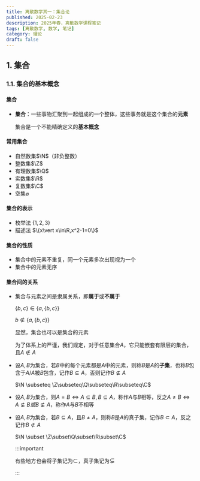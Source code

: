```yaml
---
title: 离散数学其一：集合论
published: 2025-02-23
description: 2025年春，离散数学课程笔记
tags: [离散数学, 数学, 笔记]
category: 理论
draft: false
---
```


## 1. 集合

### 1.1. 集合的基本概念

#### 集合

- **集合**：一些事物汇聚到一起组成的一个整体，这些事务就是这个集合的**元素**

  集合是一个不能精确定义的**基本概念**

#### 常用集合

- 自然数集$\N$（非负整数）
- 整数集$\Z$
- 有理数集$\Q$
- 实数集$\R$
- 复数集$\C$
- 空集$\varnothing$

#### 集合的表示

- 枚举法 $\{1,2,3\}$
- 描述法 $\{x\vert x\in\R,x^2-1=0\}$

#### 集合的性质

- 集合中的元素不重复，同一个元素多次出现视为一个
- 集合中的元素无序

#### 集合间的关系

- 集合与元素之间是隶属关系，即**属于**或**不属于**

  $\{b,c\}\in\{a,\{b,c\}\}$

  $b\notin\{a,\{b,c\}\}$

  显然，集合也可以是集合的元素

  为了体系上的严谨，我们规定，对于任意集合$A$，它只能嵌套有限层的集合，且$A\notin A$

- 设$A,B$为集合，若$B$中的每个元素都是$A$中的元素，则称$B$是$A$的**子集**，也称$B$包含于$A$/$A$被$B$包含，记作$B\subseteq A$，否则记作$B\not\subseteq A$

  $\N \subseteq \Z\subseteq\Q\subseteq\R\subseteq\C$

- 设$A,B$为集合，则$A=B\Longleftrightarrow A\subseteq B,B\subseteq A$，称作$A$与$B$相等，反之$A\ne B\Longleftrightarrow A\not\subseteq B或B\not\subseteq A$，称作$A$与$B$不相等

- 设$A,B$为集合，若$B\subseteq A$，且$B\neq A$，则称$B$是$A$的真子集，记作$B\subset A$，反之记作$B\not\subset A$

  $\N \subset \Z\subset\Q\subset\R\subset\C$

  :::important

  有些地方也会将子集记为$\subset$，真子集记为$\subsetneq$

  :::